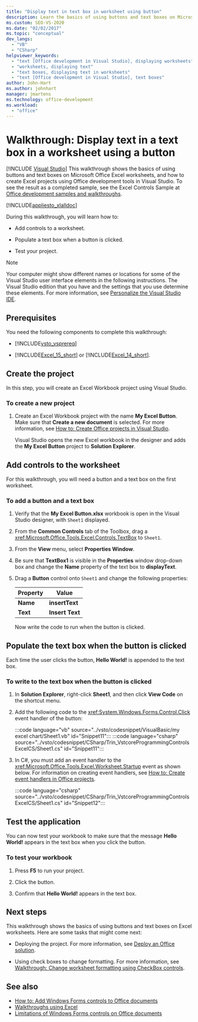 ```yaml
---
title: "Display text in text box in worksheet using button"
description: Learn the basics of using buttons and text boxes on Microsoft Excel worksheets. Also create Excel projects using Office development tools in Visual Studio.
ms.custom: SEO-VS-2020
ms.date: "02/02/2017"
ms.topic: "conceptual"
dev_langs:
  - "VB"
  - "CSharp"
helpviewer_keywords:
  - "text [Office development in Visual Studio], displaying worksheets"
  - "worksheets, displaying text"
  - "text boxes, displaying text in worksheets"
  - "text [Office development in Visual Studio], text boxes"
author: John-Hart
ms.author: johnhart
manager: jmartens
ms.technology: office-development
ms.workload:
  - "office"
---
```

# Walkthrough: Display text in a text box in a worksheet using a button

 [!INCLUDE [Visual Studio](~/includes/applies-to-version/vs-not-mac.md)]
  This walkthrough shows the basics of using buttons and text boxes on Microsoft Office Excel worksheets, and how to create Excel projects using Office development tools in Visual Studio. To see the result as a completed sample, see the Excel Controls Sample at [Office development samples and walkthroughs](../vsto/office-development-samples-and-walkthroughs.md).

 [!INCLUDE[appliesto_xlalldoc](../vsto/includes/appliesto-xlalldoc-md.md)]

 During this walkthrough, you will learn how to:

- Add controls to a worksheet.

- Populate a text box when a button is clicked.

- Test your project.

> [!NOTE]
> Your computer might show different names or locations for some of the Visual Studio user interface elements in the following instructions. The Visual Studio edition that you have and the settings that you use determine these elements. For more information, see [Personalize the Visual Studio IDE](../ide/personalizing-the-visual-studio-ide.md).

## Prerequisites
 You need the following components to complete this walkthrough:

- [!INCLUDE[vsto_vsprereq](../vsto/includes/vsto-vsprereq-md.md)]

- [!INCLUDE[Excel_15_short](../vsto/includes/excel-15-short-md.md)] or [!INCLUDE[Excel_14_short](../vsto/includes/excel-14-short-md.md)].

## Create the project
 In this step, you will create an Excel Workbook project using Visual Studio.

### To create a new project

1. Create an Excel Workbook project with the name **My Excel Button**. Make sure that **Create a new document** is selected. For more information, see [How to: Create Office projects in Visual Studio](../vsto/how-to-create-office-projects-in-visual-studio.md).

     Visual Studio opens the new Excel workbook in the designer and adds the **My Excel Button** project to **Solution Explorer**.

## Add controls to the worksheet
 For this walkthrough, you will need a button and a text box on the first worksheet.

### To add a button and a text box

1. Verify that the **My Excel Button.xlsx** workbook is open in the Visual Studio designer, with `Sheet1` displayed.

2. From the **Common Controls** tab of the Toolbox, drag a <xref:Microsoft.Office.Tools.Excel.Controls.TextBox> to `Sheet1`.

3. From the **View** menu, select **Properties Window**.

4. Be sure that **TextBox1** is visible in the **Properties** window drop-down box and change the **Name** property of the text box to **displayText**.

5. Drag a **Button** control onto `Sheet1` and change the following properties:

   |Property|Value|
   |--------------|-----------|
   |**Name**|**insertText**|
   |**Text**|**Insert Text**|

   Now write the code to run when the button is clicked.

## Populate the text box when the button is clicked
 Each time the user clicks the button, **Hello World!** is appended to the text box.

### To write to the text box when the button is clicked

1. In **Solution Explorer**, right-click **Sheet1**, and then click **View Code** on the shortcut menu.

2. Add the following code to the <xref:System.Windows.Forms.Control.Click> event handler of the button:

     :::code language="vb" source="../vsto/codesnippet/VisualBasic/my excel chart/Sheet1.vb" id="Snippet11":::
     :::code language="csharp" source="../vsto/codesnippet/CSharp/Trin_VstcoreProgrammingControlsExcelCS/Sheet1.cs" id="Snippet11":::

3. In C#, you must add an event handler to the <xref:Microsoft.Office.Tools.Excel.Worksheet.Startup> event as shown below. For information on creating event handlers, see [How to: Create event handlers in Office projects](../vsto/how-to-create-event-handlers-in-office-projects.md).

     :::code language="csharp" source="../vsto/codesnippet/CSharp/Trin_VstcoreProgrammingControlsExcelCS/Sheet1.cs" id="Snippet12":::

## Test the application
 You can now test your workbook to make sure that the message **Hello World!** appears in the text box when you click the button.

### To test your workbook

1. Press **F5** to run your project.

2. Click the button.

3. Confirm that **Hello World!** appears in the text box.

## Next steps
 This walkthrough shows the basics of using buttons and text boxes on Excel worksheets. Here are some tasks that might come next:

- Deploying the project. For more information, see [Deploy an Office solution](../vsto/deploying-an-office-solution.md).

- Using check boxes to change formatting. For more information, see [Walkthrough: Change worksheet formatting using CheckBox controls](../vsto/walkthrough-changing-worksheet-formatting-using-checkbox-controls.md).

## See also
- [How to: Add Windows Forms controls to Office documents](../vsto/how-to-add-windows-forms-controls-to-office-documents.md)
- [Walkthroughs using Excel](../vsto/walkthroughs-using-excel.md)
- [Limitations of Windows Forms controls on Office documents](../vsto/limitations-of-windows-forms-controls-on-office-documents.md)
